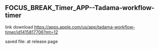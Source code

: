 ## FOCUS_BREAK_Timer_APP--Tadama-workflow-timer

link download
https://apps.apple.com/us/app/tadama-workflow-timer/id1415817706?mt=12

saved file: at release page
